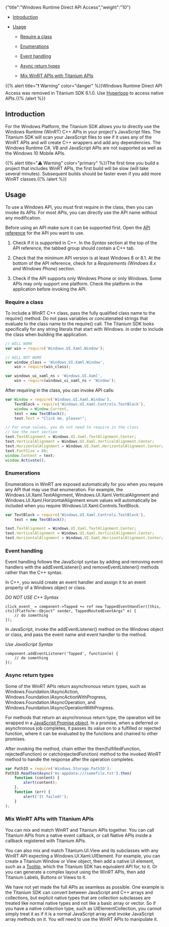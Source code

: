 {"title":"Windows Runtime Direct API Access","weight":"10"}

* [Introduction](#introduction)

* [Usage](#usage)

    * [Require a class](#require-a-class)

    * [Enumerations](#enumerations)

    * [Event handling](#event-handling)

    * [Async return types](#async-return-types)

    * [Mix WinRT APIs with Titanium APIs](#mix-winrt-apis-with-titanium-apis)

{{% alert title="❗️ Warning" color="danger" %}}WIndows Runtime Direct API Access was removed in Titanium SDK 6.1.0. Use [Hyperloop](/docs/appc/Titanium_SDK/Titanium_SDK_Guide/Hyperloop/) to access native APIs.{{% /alert %}}

## Introduction

For the Windows Platform, the Titanium SDK allows you to directly use the Windows Runtime (WinRT) C++ APIs in your project's JavaScript files. The Titanium SDK will scan your JavaScript files to see if it uses any of the WinRT APIs and will create C++ wrappers and add any dependencies. The Windows Runtime C#, VB and JavaScript APIs are not supported as well as the Windows 10 Mobile APIs.

{{% alert title="⚠️ Warning" color="primary" %}}The first time you build a project that includes WinRT APIs, the first build will be slow (will take several minutes). Subsequent builds should be faster even if you add more WinRT classes.{{% /alert %}}

## Usage

To use a Windows API, you must first require in the class, then you can invoke its APIs. For most APIs, you can directly use the API name without any modification.

Before using an API make sure it can be supported first. Open the [API reference](https://msdn.microsoft.com/en-us/library/windows/apps/br211369.aspx) for the API you want to use.

1. Check if it is supported in C++. In the _Syntax_ section at the top of the API reference, the tabbed group should contain a C++ tab.

2. Check that the minimum API version is at least Windows 8 or 8.1. At the bottom of the API reference, check for a _Requirements (Windows 8.x and Windows Phone)_ section.

3. Check if the API supports only Windows Phone or only Windows. Some APIs may only support one platform. Check the platform in the application before invoking the API.

### Require a class

To include a WinRT C++ class, pass the fully qualified class name to the require() method. Do not pass variables or concatenated strings that evaluate to the class name to the require() call. The Titanium SDK looks specifically for any string literals that start with Windows. in order to include the class when building the application.

```javascript
// WILL WORK
var win = require('Windows.UI.Xaml.Window');

// WILL NOT WORK
var window_class = 'Windows.UI.Xaml.Window',
    win = require(win_class);

var windows_ui_xaml_ns = 'Windows.UI.Xaml',
    win = require(windows_ui_xaml_ns + 'Window');
```

After requiring in the class, you can invoke API calls:

```javascript
var Window = require('Windows.UI.Xaml.Window'),
    TextBlock = require('Windows.UI.Xaml.Controls.TextBlock'),
    window = Window.Current,
    text = new TextBlock();
    text.Text = "Click me, please!";

// For enum values, you do not need to require in the class
// See the next section
text.TextAlignment = Windows.UI.Xaml.TextAlignment.Center;
text.VerticalAlignment = Windows.UI.Xaml.VerticalAlignment.Center;
text.HorizontalAlignment = Windows.UI.Xaml.HorizontalAlignment.Center;
text.FontSize = 60;
window.Content = text;
window.Activate();
```

### Enumerations

Enumerations in WinRT are exposed automatically for you when you require any API that may use that enumeration. For example, the Windows.UI.Xaml.TextAlignment, Windows.UI.Xaml.VerticalAlignment and Windows.UI.Xaml.HorizontalAlignment enum values will automatically be included when you require Windows.UI.Xaml.Controls.TextBlock.

```javascript
var TextBlock = require('Windows.UI.Xaml.Controls.TextBlock'),
    text = new TextBlock();

text.TextAlignment = Windows.UI.Xaml.TextAlignment.Center;
text.VerticalAlignment = Windows.UI.Xaml.VerticalAlignment.Center;
text.HorizontalAlignment = Windows.UI.Xaml.HorizontalAlignment.Center;
```

### Event handling

Event handling follows the JavaScript syntax by adding and removing event handlers with the addEventListener() and removeEventListener() methods rather than the C++ syntax.

In C++, you would create an event handler and assign it to an event property of a Windows object or class.

*DO NOT USE C++ Syntax*

```
click_event_ = component->Tapped += ref new TappedEventHandler([this, ctx](Platform::Object^ sender, TappedRoutedEventArgs^ e) {
    // do something
});
```

In JavaScript, invoke the addEventListener() method on the Windows object or class, and pass the event name and event handler to the method.

*Use JavaScript Syntax*

```
component.addEventListener('Tapped', function(e) {
    // do something
});
```

### Async return types

Some of the WinRT APIs return asynchronous return types, such as Windows.Foundation.IAsyncAction, Windows.Foundation.IAsyncActionWithProgress, Windows.Foundation.IAsyncOperation, and Windows.Foundation.IAsyncOperationWithProgress.

For methods that return an asynchronous return type, the operation will be wrapped in a [JavaScript Promise object](https://developer.mozilla.org/en-US/docs/Web/JavaScript/Reference/Global_Objects/Promise). In a promise, when a deferred or asynchronous job completes, it passes its value on to a fulfilled or rejected function, where it can be evaluated by the functions and chained to other promises.

After invoking the method, chain either the then(fulfilledFunction, rejectedFunction) or catch(rejectedFunction) method to the invoked WinRT method to handle the response after the operation completes.

```javascript
var PathIO = require('Windows.Storage.PathIO');
PathIO.ReadTextAsync('ms-appdata:///somefile.txt').then(
    function (content) {
        alert(content);
    },
    function (err) {
        alert('It failed!');
    }
);
```

### Mix WinRT APIs with Titanium APIs

You can mix and match WinRT and Titanium APIs together. You can call Titanium APIs from a native event callback, or call Native APIs inside a callback registered with Titanium APIs.

You can also mix and match Titanium.UI.View and its subclasses with any WinRT API expecting a Windows.UI.Xaml.UIElement. For example, you can create a Titanium Window or View object, then add a native UI element, such as a [Tooltip](https://msdn.microsoft.com/en-us/library/windows/apps/windows.ui.xaml.controls.tooltip.aspx), which the Titanium SDK has equivalent API for, to it. Or you can generate a complex layout using the WinRT APIs, then add Titanium Labels, Buttons or Views to it.

We have not yet made the full APIs as seamless as possible. One example is the Titanium SDK can convert between JavaScript and C++ arrays and collections, but explicit native types that are collection subclasses are treated like normal native types and not like a basic array or vector. So if you have a native collection type, such as UIElementCollection, you cannot simply treat it as if it is a normal JavaScript array and invoke JavaScript array methods on it. You will need to use the WinRT APIs to manipulate it.
